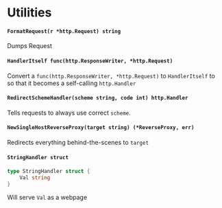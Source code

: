 # Utilities

#### `FormatRequest(r *http.Request) string`

Dumps Request

#### `HandlerItself func(http.ResponseWriter, *http.Request)`

Convert a `func(http.ResponseWriter, *http.Request)` to `HandlerItself` to so that it becomes a self-calling `http.Handler`

#### `RedirectSchemeHandler(scheme string, code int) http.Handler`

Tells requests to always use correct `scheme`.

#### `NewSingleHostReverseProxy(target string) (*ReverseProxy, err)`

Redirects everything behind-the-scenes to `target`

#### `StringHandler struct`
```go
type StringHandler struct {
	Val string
}
```

Will serve `Val` as a webpage
